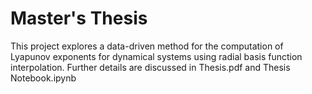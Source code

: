 # Master's Thesis
This project explores a data-driven method for the computation of Lyapunov exponents for dynamical systems
using radial basis function interpolation. Further details are discussed in Thesis.pdf and
Thesis Notebook.ipynb
